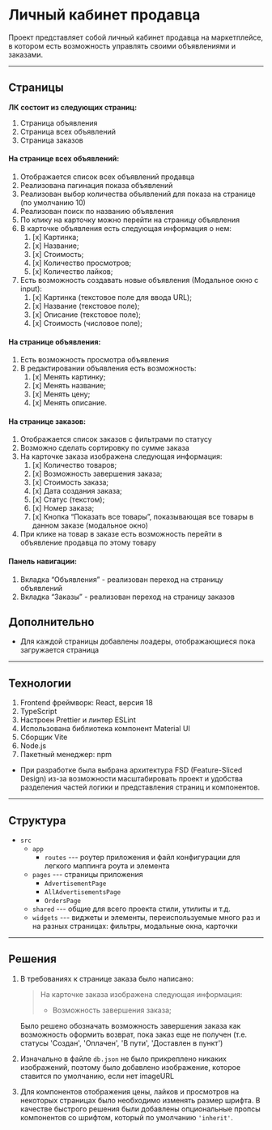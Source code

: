 # Личный кабинет продавца
Проект представляет собой личный кабинет продавца на маркетплейсе, в котором есть возможность управлять своими объявлениями и заказами.

---

## Страницы
**ЛК состоит из следующих страниц:**
1. Страница объявления
2. Страница всех объявлений
3. Страница заказов

#### На странице всех объявлений:
1. Отображается список всех объявлений продавца
2. Реализована пагинация показа объявлений
3. Реализован выбор количества объявлений для показа на странице (по умолчанию 10)
4. Реализован поиск по названию объявления
5. По клику на карточку можно перейти на страницу объявления
6. В карточке объявления есть следующая информация о нем:
    1. [x] Картинка;
    2. [x] Название;
    3. [x] Стоимость;
    4. [x] Количество просмотров;
    5. [x] Количество лайков;
7. Есть возможность создавать новые объявления (Модальное окно с input):
    1. [x] Картинка (текстовое поле для ввода URL);
    2. [x] Название (текстовое поле);
    3. [x] Описание (текстовое поле);
    4. [x] Стоимость (числовое поле);
#### На странице объявления:
1. Есть возможность просмотра объявления
2. В редактировании объявления есть возможность:
    1. [x] Менять картинку;
    2. [x] Менять название;
    3. [x] Менять цену;
    4. [x] Менять описание.
#### На странице заказов:
1. Отображается список заказов с фильтрами по статусу
2. Возможно сделать сортировку по сумме заказа
3. На карточке заказа изображена следующая информация:
    1. [x] Количество товаров;
    2. [x] Возможность завершения заказа;
    3. [x] Стоимость заказа;
    4. [x] Дата создания заказа;
    5. [x] Статус (текстом);
    6. [x] Номер заказа;
    7. [x] Кнопка “Показать все товары”, показывающая все товары в данном заказе (модальное окно)
4. При клике на товар в заказе есть возможность перейти в объявление продавца по этому товару

#### Панель навигации:
1. Вкладка “Объявления” - реализован переход на страницу объявлений
2. Вкладка “Заказы” - реализован переход на страницу заказов

## Дополнительно
* Для каждой страницы добавлены лоадеры, отображающиеся пока загружается страница

---

## Технологии
1. Frontend фреймворк: React, версия 18
2. TypeScript
3. Настроен Prettier и линтер ESLint
4. Использована библиотека компонент Material UI
5. Сборщик Vite
6. Node.js
7. Пакетный менеджер: npm  

* При разработке была выбрана архитектура FSD (Feature-Sliced Design) из-за возможности масштабировать проект и удобства разделения частей логики и представления страниц и компонентов.

---
## Структура
* `src`
  * `app`
    * `routes` --- роутер приложения и файл конфигурации для легкого маппинга роута и элемента 
  * `pages` --- страницы приложения
    * `AdvertisementPage`
    * `AllAdvertisementsPage`
    * `OrdersPage`
  * `shared` --- общие для всего проекта стили, утилиты и т.д.
  * `widgets` --- виджеты и элементы, переиспользуемые много раз и на разных страницах: фильтры, модальные окна, карточки

---

## Решения
1. В требованиях к странице заказа было написано:
   > На карточке заказа изображена следующая информация:
   > * Возможность завершения заказа;

   Было решено обозначать возможность завершения заказа как возможность оформить возврат, пока заказ еще не получен (т.е. статусы 'Создан', 'Оплачен', 'В пути', 'Доставлен в пункт')
2. Изначально в файле `db.json` не было прикреплено никаких изображений, поэтому было добавлено изображение, которое ставится по умолчанию, если нет imageURL
3. Для компонентов отображения цены, лайков и просмотров на некоторых страницах было необходимо изменять размер шрифта. В качестве быстрого решения были добавлены опциональные пропсы компонентов со шрифтом, который по умолчанию `'inherit'`.

